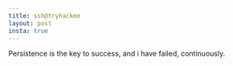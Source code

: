```yaml
---
title: ssh@tryhackme
layout: post
insta: true
---
```



Persistence is the key to success, and i have failed, continuously.
